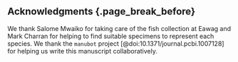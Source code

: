 ## Acknowledgments {.page_break_before}

We thank Salome Mwaiko for taking care of the fish collection at Eawag and Mark Charran for helping to find suitable specimens to represent each species.
We thank the `manubot` project [@doi:10.1371/journal.pcbi.1007128] for helping us write this manuscript collaboratively.